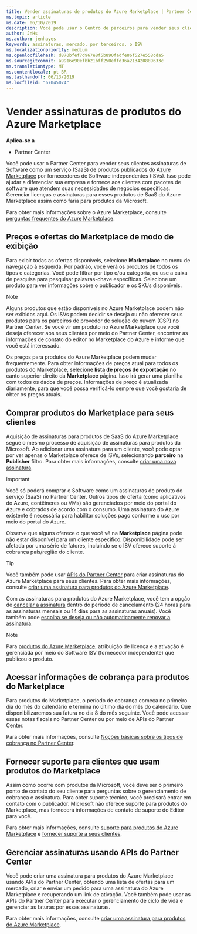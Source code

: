 ```yaml
---
title: Vender assinaturas de produtos do Azure Marketplace | Partner Center
ms.topic: article
ms.date: 06/10/2019
description: Você pode usar o Centro de parceiros para vender seus clientes de assinaturas de Software como serviço (SaaS) produtos publicados no Azure Marketplace por fornecedores de Software independentes (ISVs).
author: JnHs
ms.author: jenhayes
keywords: assinaturas, mercado, por terceiros, o ISV
ms.localizationpriority: medium
ms.openlocfilehash: d870bfef7d967e8f5b890fadfe86f527e558cda5
ms.sourcegitcommit: a9916e90efbb21bff250effd36a213420889633c
ms.translationtype: MT
ms.contentlocale: pt-BR
ms.lasthandoff: 06/13/2019
ms.locfileid: "67045074"
---
```

# <a name="sell-subscriptions-to-azure-marketplace-products"></a>Vender assinaturas de produtos do Azure Marketplace

**Aplica-se a**

- Partner Center

Você pode usar o Partner Center para vender seus clientes assinaturas de Software como um serviço (SaaS) de produtos publicados [do Azure Marketplace](https://azuremarketplace.microsoft.com/marketplace) por fornecedores de Software independentes (ISVs). Isso pode ajudar a diferenciar sua empresa e fornece aos clientes com pacotes de software que atendem suas necessidades de negócios específicas. Gerenciar licenças e assinaturas para esses produtos de SaaS do Azure Marketplace assim como faria para produtos da Microsoft.

Para obter mais informações sobre o Azure Marketplace, consulte [perguntas frequentes do Azure Marketplace](https://docs.microsoft.com/azure/marketplace/marketplace-faq-publisher-guide).

## <a name="view-marketplace-offers-and-pricing"></a>Preços e ofertas do Marketplace de modo de exibição

Para exibir todas as ofertas disponíveis, selecione **Marketplace** no menu de navegação à esquerda. Por padrão, você verá os produtos de todos os tipos e categorias. Você pode filtrar por tipo e/ou categoria, ou use a caixa de pesquisa para pesquisar palavras-chave específicas. Selecione um produto para ver informações sobre o publicador e os SKUs disponíveis.

> [!NOTE]
> Alguns produtos que estão disponíveis no Azure Marketplace podem não ser exibidos aqui. Os ISVs podem decidir se deseja ou não oferecer seus produtos para os parceiros de provedor de solução de nuvem (CSP) no Partner Center. Se você vir um produto no Azure Marketplace que você deseja oferecer aos seus clientes por meio do Partner Center, encontrar as informações de contato do editor no Marketplace do Azure e informe que você está interessado.

Os preços para produtos do Azure Marketplace podem mudar frequentemente. Para obter informações de preços atual para todos os produtos do Marketplace, selecione **lista de preços de exportação** no canto superior direito da **Marketplace** página. Isso irá gerar uma planilha com todos os dados de preços. Informações de preço é atualizada diariamente, para que você possa verificá-lo sempre que você gostaria de obter os preços atuais.

## <a name="purchase-marketplace-products-for-your-customers"></a>Comprar produtos do Marketplace para seus clientes

Aquisição de assinaturas para produtos de SaaS do Azure Marketplace segue o mesmo processo de aquisição de assinaturas para produtos da Microsoft. Ao adicionar uma assinatura para um cliente, você pode optar por ver apenas o Marketplace oferece de ISVs, selecionando **parceiro** na **Publisher** filtro. Para obter mais informações, consulte [criar uma nova assinatura](create-a-new-subscription.md).

> [!IMPORTANT]
> Você só poderá comprar o Software como um assinaturas de produto do serviço (SaaS) no Partner Center. Outros tipos de oferta (como aplicativos do Azure, contêineres ou VMs) são gerenciados por meio do portal do Azure e cobrados de acordo com o consumo. Uma assinatura do Azure existente é necessária para habilitar soluções pago conforme o uso por meio do portal do Azure.

Observe que alguns oferece o que você vê na **Marketplace** página pode não estar disponível para um cliente específico. Disponibilidade pode ser afetada por uma série de fatores, incluindo se o ISV oferece suporte à cobrança país/região do cliente.

> [!TIP]
> Você também pode usar [APIs do Partner Center](https://docs.microsoft.com/partner-center/develop/) para criar assinaturas do Azure Marketplace para seus clientes. Para obter mais informações, consulte [criar uma assinatura para produtos do Azure Marketplace](https://docs.microsoft.com/partner-center/develop/create-subscription-azure-marketplace-products).

Com as assinaturas para produtos do Azure Marketplace, você tem a opção de [cancelar a assinatura](https://docs.microsoft.com/partner-center/create-a-new-subscription#cancel-a-subscription) dentro do período de cancelamento (24 horas para as assinaturas mensais ou 14 dias para as assinaturas anuais). Você também pode [escolha se deseja ou não automaticamente renovar a assinatura](https://docs.microsoft.com/partner-center/create-a-new-subscription#choose-whether-to-automatically-renew-an-azure-marketplace-subscription).

> [!NOTE]
> Para [produtos do Azure Marketplace](sell-marketplace-products.md), atribuição de licença e a ativação é gerenciada por meio do Software ISV (fornecedor independente) que publicou o produto.

## <a name="access-billing-info-for-marketplace-products"></a>Acessar informações de cobrança para produtos do Marketplace

Para produtos do Marketplace, o período de cobrança começa no primeiro dia do mês do calendário e termina no último dia do mês do calendário. Que disponibilizaremos sua fatura no dia 8 do mês seguinte. Você pode acessar essas notas fiscais no Partner Center ou por meio de APIs do Partner Center.

Para obter mais informações, consulte [Noções básicas sobre os tipos de cobrança no Partner Center](https://docs.microsoft.com/partner-center/billing-different-types#billing-for-one-time-and-select-recurring-charges).

## <a name="provide-support-for-customers-using-marketplace-products"></a>Fornecer suporte para clientes que usam produtos do Marketplace

Assim como ocorre com produtos da Microsoft, você deve ser o primeiro ponto de contato do seu cliente para perguntas sobre o gerenciamento de cobrança e assinatura. Para obter suporte técnico, você precisará entrar em contato com o publicador. Microsoft não oferece suporte para produtos do Marketplace, mas fornecerá informações de contato de suporte do Editor para você.

Para obter mais informações, consulte [suporte para produtos do Azure Marketplace](https://docs.microsoft.com/partner-center/report-problems-on-behalf-of-a-customer#support-for-azure-marketplace-products) e [fornecer suporte a seus clientes](https://docs.microsoft.com/partner-center/customer-support).

## <a name="manage-subscriptions-using-partner-center-apis"></a>Gerenciar assinaturas usando APIs do Partner Center

Você pode criar uma assinatura para produtos do Azure Marketplace usando APIs do Partner Center, obtendo uma lista de ofertas para um mercado, criar e enviar um pedido para uma assinatura do Azure Marketplace e recuperando um link de ativação. Você também pode usar as APIs do Partner Center para executar o gerenciamento de ciclo de vida e gerenciar as faturas por essas assinaturas.

Para obter mais informações, consulte [criar uma assinatura para produtos do Azure Marketplace](https://docs.microsoft.com/partner-center/develop/create-subscription-azure-marketplace-products).